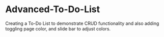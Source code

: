 # Advanced-To-Do-List
Creating a To-Do List to demonstrate CRUD functionality and also adding toggling page color, and slide bar to adjust colors.

